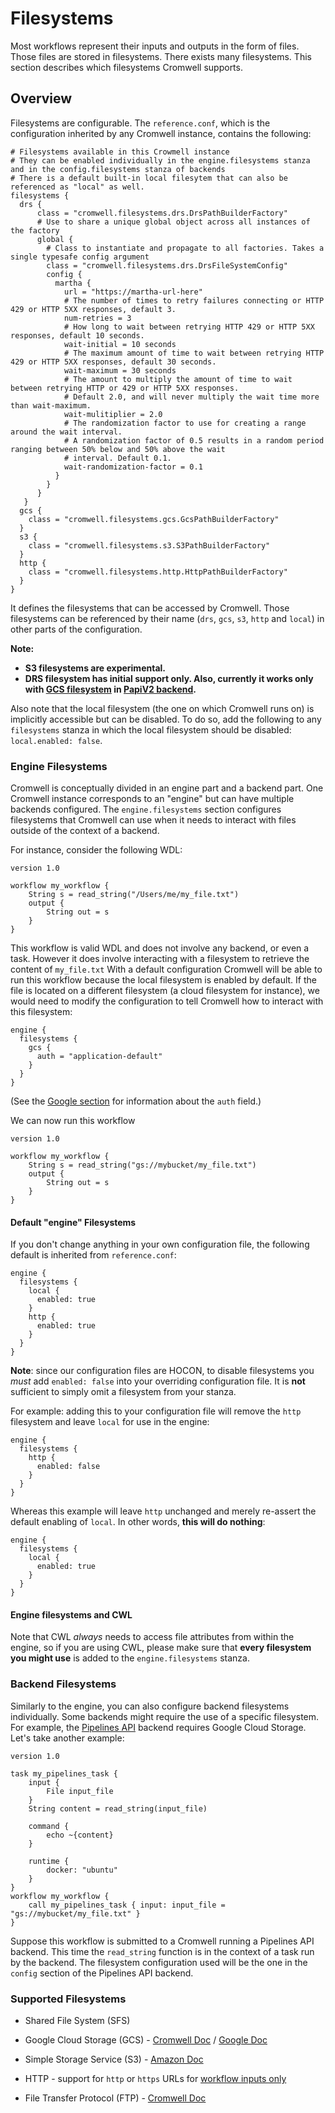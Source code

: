 # Filesystems

Most workflows represent their inputs and outputs in the form of files. Those files are stored in filesystems. There exists many filesystems. This section describes which filesystems Cromwell supports.

## Overview

Filesystems are configurable. The `reference.conf`, which is the configuration inherited by any Cromwell instance, contains the following:

```hocon
# Filesystems available in this Crowmell instance
# They can be enabled individually in the engine.filesystems stanza and in the config.filesystems stanza of backends
# There is a default built-in local filesytem that can also be referenced as "local" as well.
filesystems {
  drs {
      class = "cromwell.filesystems.drs.DrsPathBuilderFactory"
      # Use to share a unique global object across all instances of the factory
      global {
        # Class to instantiate and propagate to all factories. Takes a single typesafe config argument
        class = "cromwell.filesystems.drs.DrsFileSystemConfig"
        config {
          martha {
            url = "https://martha-url-here"
            # The number of times to retry failures connecting or HTTP 429 or HTTP 5XX responses, default 3.
            num-retries = 3
            # How long to wait between retrying HTTP 429 or HTTP 5XX responses, default 10 seconds.
            wait-initial = 10 seconds
            # The maximum amount of time to wait between retrying HTTP 429 or HTTP 5XX responses, default 30 seconds.
            wait-maximum = 30 seconds
            # The amount to multiply the amount of time to wait between retrying HTTP or 429 or HTTP 5XX responses.
            # Default 2.0, and will never multiply the wait time more than wait-maximum.
            wait-mulitiplier = 2.0
            # The randomization factor to use for creating a range around the wait interval.
            # A randomization factor of 0.5 results in a random period ranging between 50% below and 50% above the wait
            # interval. Default 0.1.
            wait-randomization-factor = 0.1
          }
        }
      }
   }
  gcs {
    class = "cromwell.filesystems.gcs.GcsPathBuilderFactory"
  }
  s3 {
    class = "cromwell.filesystems.s3.S3PathBuilderFactory"
  }
  http {
    class = "cromwell.filesystems.http.HttpPathBuilderFactory"
  }
}
```

It defines the filesystems that can be accessed by Cromwell.
Those filesystems can be referenced by their name (`drs`, `gcs`, `s3`, `http` and `local`) in other parts of the configuration.

**Note:**
- **S3 filesystems are experimental.** 
- **DRS filesystem has initial support only. Also, currently it works only with [GCS filesystem](../GoogleCloudStorage) in [PapiV2 backend](http://cromwell.readthedocs.io/en/develop/backends/Google).**


Also note that the local filesystem (the one on which Cromwell runs on) is implicitly accessible but can be disabled. 
To do so, add the following to any `filesystems` stanza in which the local filesystem should be disabled: `local.enabled: false`.

### Engine Filesystems

Cromwell is conceptually divided in an engine part and a backend part. One Cromwell instance corresponds to an "engine" but can have multiple backends configured.
The `engine.filesystems` section configures filesystems that Cromwell can use when it needs to interact with files outside of the context of a backend.

For instance, consider the following WDL:

```wdl
version 1.0

workflow my_workflow {
    String s = read_string("/Users/me/my_file.txt")
    output {
        String out = s
    }
}
```

This workflow is valid WDL and does not involve any backend, or even a task. However it does involve interacting with a filesystem to retrieve the content of `my_file.txt`
With a default configuration Cromwell will be able to run this workflow because the local filesystem is enabled by default.
If the file is located on a different filesystem (a cloud filesystem for instance), we would need to modify the configuration to tell Cromwell how to interact with this filesystem:

```hocon
engine {
  filesystems {
    gcs {
      auth = "application-default"
    }
  }
}
```

(See the [Google section](../backends/Google.md) for information about the `auth` field.)

We can now run this workflow

```wdl
version 1.0

workflow my_workflow {
    String s = read_string("gs://mybucket/my_file.txt")
    output {
        String out = s
    }
}
```

#### Default "engine" Filesystems

If you don't change anything in your own configuration file, the following default is inherited from `reference.conf`:
```
engine {
  filesystems {
    local {
      enabled: true
    }
    http {
      enabled: true
    }
  }
}
```

**Note**: since our configuration files are HOCON, to disable filesystems you *must* add `enabled: false` into your 
overriding configuration file. It is **not** sufficient to simply omit a filesystem from your stanza. 

For example: adding this to your configuration file will remove the `http` filesystem and leave `local` for use in the 
engine:
```
engine {
  filesystems {
    http {
      enabled: false
    }
  }
}
```

Whereas this example will leave `http` unchanged and merely re-assert the default enabling of `local`. In other
words, **this will do nothing**:
```
engine {
  filesystems {
    local {
      enabled: true
    }
  }
}
```

#### Engine filesystems and CWL

Note that CWL *always* needs to access file attributes from within the engine, so if you are using CWL, please make sure
that **every filesystem you might use** is added to the `engine.filesystems` stanza.

### Backend Filesystems

Similarly to the engine, you can also configure backend filesystems individually. Some backends might require the use of a specific filesystem.
For example, the [Pipelines API](../tutorials/PipelinesApi101.md) backend requires Google Cloud Storage.
Let's take another example:

```wdl
version 1.0

task my_pipelines_task {
    input {
        File input_file
    }
    String content = read_string(input_file)
    
    command {
        echo ~{content}
    }
    
    runtime {
        docker: "ubuntu"
    }
}
workflow my_workflow {
    call my_pipelines_task { input: input_file = "gs://mybucket/my_file.txt" }
}
```

Suppose this workflow is submitted to a Cromwell running a Pipelines API backend. This time the `read_string` function is in the context of a task run by the backend.
The filesystem configuration used will be the one in the `config` section of the Pipelines API backend.

### Supported Filesystems

-  Shared File System (SFS)

-  Google Cloud Storage (GCS) - [Cromwell Doc](GoogleCloudStorage.md) / [Google Doc](https://cloud.google.com/storage/)

-  Simple Storage Service (S3) - [Amazon Doc](https://aws.amazon.com/documentation/s3/)

-  HTTP - support for `http` or `https` URLs for [workflow inputs only](http://cromwell.readthedocs.io/en/develop/filesystems/HTTP)

- File Transfer Protocol (FTP) - [Cromwell Doc](FileTransferProtocol.md)
